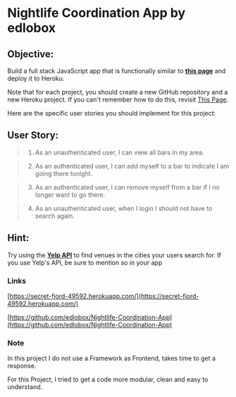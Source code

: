 # Nightlife Coordination App by edlobox

## Objective:
Build a full stack JavaScript app that is functionally similar to **[this page](https://yasser-nightlife-app.herokuapp.com/)** and deploy it to Heroku.

Note that for each project, you should create a new GitHub repository and a new Heroku project. If you can't remember how to do this, revisit [This Page](https://freecodecamp.org/challenges/get-set-for-our-dynamic-web-application-projects).

Here are the specific user stories you should implement for this project:

## User Story:
>1. As an unauthenticated user, I can view all bars in my area.

>2. As an authenticated user, I can add myself to a bar to indicate I am going there tonight.

>3. As an authenticated user, I can remove myself from a bar if I no longer want to go there.

>4. As an unauthenticated user, when I login I should not have to search again.


## Hint:
Try using the **[Yelp API](https://www.yelp.com/developers/documentation/v2/overview)** to find venues in the cities your users search for. If you use Yelp's API, be sure to mention so in your app

### Links
[https://secret-fjord-49592.herokuapp.com/](https://secret-fjord-49592.herokuapp.com/)

[https://github.com/edlobox/Nightlife-Coordination-App](https://github.com/edlobox/Nightlife-Coordination-App)


### Note
In this project I do not use a Framework as Frontend, takes time to get a response.

For this Project, I tried to get a code more modular, clean and easy to understand.
